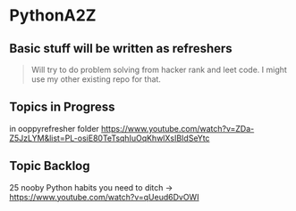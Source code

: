 # PythonA2Z

## Basic stuff will be written as refreshers
> Will try to do problem solving from hacker rank and leet code. I might use my other existing repo for that.

## Topics in Progress
in ooppyrefresher folder
https://www.youtube.com/watch?v=ZDa-Z5JzLYM&list=PL-osiE80TeTsqhIuOqKhwlXsIBIdSeYtc

## Topic Backlog
25 nooby Python habits you need to ditch -> https://www.youtube.com/watch?v=qUeud6DvOWI

